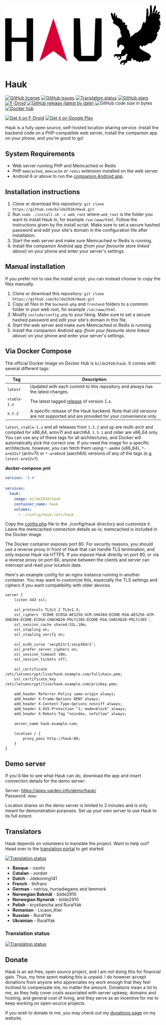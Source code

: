 ![Hauk](./frontend/assets/logo.svg "Hauk")

# Hauk

[![GitHub license](https://img.shields.io/github/license/bilde2910/Hauk)](https://github.com/bilde2910/Hauk/blob/master/LICENSE)
[![GitHub issues](https://img.shields.io/github/issues/bilde2910/Hauk)](https://github.com/bilde2910/Hauk/issues)
[![Translation status](https://traduki.varden.info/widgets/hauk/-/svg-badge.svg)](https://traduki.varden.info/engage/hauk/)
[![GitHub stars](https://img.shields.io/github/stars/bilde2910/Hauk)](https://github.com/bilde2910/Hauk/stargazers)
[![F-Droid](https://img.shields.io/f-droid/v/info.varden.hauk)](https://f-droid.org/packages/info.varden.hauk/)
[![GitHub release (latest by date)](https://img.shields.io/github/v/release/bilde2910/Hauk)](https://github.com/bilde2910/Hauk/releases)
![GitHub code size in bytes](https://img.shields.io/github/languages/code-size/bilde2910/Hauk)
[![Docker hub](https://img.shields.io/docker/pulls/bilde2910/hauk.svg)](https://hub.docker.com/r/bilde2910/hauk)

[<img src="https://fdroid.gitlab.io/artwork/badge/get-it-on.png"
    alt="Get it on F-Droid"
    height="80">](https://f-droid.org/packages/info.varden.hauk)
[<img src="https://play.google.com/intl/en_us/badges/static/images/badges/en_badge_web_generic.png"
    alt="Get it on Google Play"
    height="80">](https://play.google.com/store/apps/details?id=info.varden.hauk)

Hauk is a fully open source, self-hosted location sharing service. Install the
backend code on a PHP-compatible web server, install the companion app on your
phone, and you're good to go!

## System Requirements

- Web server running PHP and Memcached or Redis
- PHP `memcached`, `memcache` or `redis` extension installed on the web server.
- Android 6 or above to run the [companion Android app](https://f-droid.org/packages/info.varden.hauk/).

## Installation instructions

1. Clone or download this repository:  `git clone https://github.com/bilde2910/Hauk.git`
2. Run `sudo ./install.sh -c web_root` where `web_root` is the folder you want
   to install Hauk in, for example `/var/www/html`. Follow the instructions
   given by the install script. Make sure to set a secure hashed password and
   edit your site's domain in the configuration file after installation.
3. Start the web server and make sure Memcached or Redis is running.
4. Install the companion Android app _(from your favourite store linked above)_
   on your phone and enter your server's settings.

## Manual installation

If you prefer not to use the install script, you can instead choose to copy the
files manually.

1. Clone or download this repository: `git clone https://github.com/bilde2910/Hauk.git`
2. Copy all files in the `backend-php` and `frontend` folders to a common folder
   in your web root, for example `/var/www/html`.
3. Modify `include/config.php` to your liking. Make sure to set a secure hashed
   password and edit your site's domain in this file.
4. Start the web server and make sure Memcached or Redis is running.
5. Install the companion Android app _(from your favourite store linked above)_
   on your phone and enter your server's settings.

## Via Docker Compose

The official Docker image on Docker Hub is `bilde2910/hauk`. It comes with several different tags:

| Tag | Description |
| --- | ----------- |
| `latest` | Updated with each commit to this repository and always has the latest changes. |
| `stable-1.x` | The latest tagged [release](https://github.com/bilde2910/Hauk/releases) of version 1.x. |
| `X.Y.Z` | A specific release of the Hauk backend. Note that old versions are not supported and are provided for your convenience only. |

`latest`, `stable-1.x` and all releases from `1.5.2` and up are multi-arch and compiled for x86_64, armv7l and aarch64. `1.5.1` and older are x86_64 only. You can use any of these tags for all architectures, and Docker will automatically pick the correct one. If you need the image for a specific architecture, however, you can fetch them using `*-amd64` (x86_64), `*-arm32v7` (armv7l) or `*-arm64v8` (aarch64) versions of any of the tags (e.g. `latest-arm32v7`).

**docker-compose.yml**

```yaml
version: '3.4'

services:
  hauk:
    image: bilde2910/hauk
    container_name: hauk
    volumes:
      - ./config/hauk:/etc/hauk
```

Copy the [config.php](https://github.com/bilde2910/Hauk/blob/master/backend-php/include/config-sample.php) file to the ./config/hauk directory and customize it. Leave the memcached connection details as-is; memcached is included in the Docker image.

The Docker container exposes port 80. For security reasons, you should use a reverse proxy in front of Hauk that can handle TLS termination, and only expose Hauk via HTTPS. If you expose Hauk directly on port 80, or via a reverse proxy on port 80, anyone between the clients and server can intercept and read your location data.

Here's an example config for an nginx instance running in another container. You may want to customize this, especially the TLS settings and ciphers if you want compatibility with older devices.

```nginx
server {
    listen 443 ssl;

    ssl_protocols TLSv1.2 TLSv1.3;
    ssl_ciphers 'ECDHE-ECDSA-AES256-GCM-SHA384:ECDHE-RSA-AES256-GCM-SHA384:ECDHE-ECDSA-CHACHA20-POLY1305:ECDHE-RSA-CHACHA20-POLY1305';
    ssl_session_cache shared:SSL:10m;
    ssl_stapling on;
    ssl_stapling_verify on;

    ssl_ecdh_curve 'secp521r1:secp384r1';
    ssl_prefer_server_ciphers on;
    ssl_session_timeout 10m;
    ssl_session_tickets off;

    ssl_certificate /etc/letsencrypt/live/hauk.example.com/fullchain.pem;
    ssl_certificate_key /etc/letsencrypt/live/hauk.example.com/privkey.pem;

    add_header Referrer-Policy same-origin always;
    add_header X-Frame-Options DENY always;
    add_header X-Content-Type-Options nosniff always;
    add_header X-XSS-Protection "1; mode=block" always;
    add_header X-Robots-Tag "noindex, nofollow" always;

    server_name hauk.example.com;

    location / {
        proxy_pass http://hauk:80;
    }
}
```

## Demo server

If you'd like to see what Hauk can do, download the app and insert connection details for the demo server:

Server: https://apps.varden.info/demo/hauk/  
Password: `demo`

Location shares on the demo server is limited to 2 minutes and is only meant for demonstration purposes. Set up your own server to use Hauk to its full extent.

## Translators

Hauk depends on volunteers to translate the project. Want to help out? Head over to the [translation portal](https://traduki.varden.info/engage/hauk/) to get started.

[![Translation status](https://traduki.varden.info/widgets/hauk/-/287x66-white.png)](https://traduki.varden.info/engage/hauk/)

- **Basque** - osoitz
- **Catalan** - xordiet
- **Dutch** - Jdekoning141
- **French** - thifranc
- **German** - natrius, hurradiegams and lemmerk
- **Norwegian Bokmål** - bilde2910
- **Norwegian Nynorsk** - bilde2910
- **Polish** - krystiancha and RuralYak
- **Romanian** - Licaon_Kter
- **Russian** - RuralYak
- **Ukrainian** - RuralYak

### Translation status

[![Translation status](https://traduki.varden.info/widgets/hauk/-/multi-red.svg)](https://traduki.varden.info/engage/hauk/)

## Donate

Hauk is an ad-free, open source project, and I am not doing this for financial gain. Thus, my time spent making this is unpaid. I do however accept donations from anyone who appreciates my work enough that they feel inclined to compensate me, no matter the amount. Donations mean a lot to me, as they help cover costs associated with server upkeep, domains and hosting, and general cost of living, and they serve as an incentive for me to keep working on open-source projects.

If you wish to donate to me, you may check out my [donations page](https://varden.info/donate.php) on my website.
